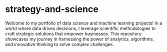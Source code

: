 # strategy-and-science
Welcome to my portfolio of data science and machine learning projects!   In a world where data drives decisions, I leverage scientific methodologies to craft strategic solutions that empower businesses. This repository showcases my journey in harnessing the power of analytics, algorithms, and innovative thinking to solve complex challenges.

